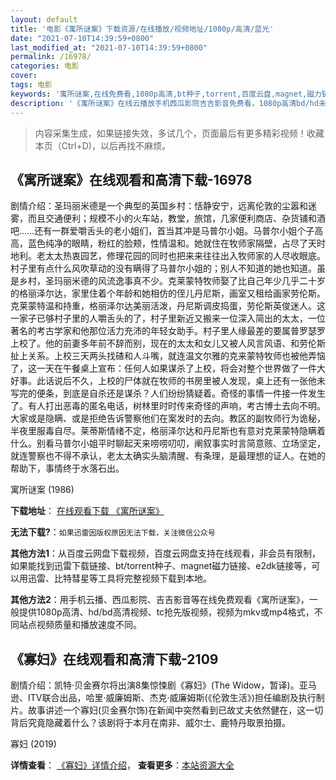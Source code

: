 ```yaml
---
layout: default
title: '电影《寓所谜案》下载资源/在线播放/视频地址/1080p/高清/蓝光'
date: "2021-07-10T14:39:59+0800"
last_modified_at: "2021-07-10T14:39:59+0800"
permalink: /16978/
categories: 电影
cover:
tags: 电影
keywords: '寓所谜案,在线免费看,1080p高清,bt种子,torrent,百度云盘,magnet,磁力链,迅雷下载资源'
description: '《寓所谜案》在线云播放手机西瓜影院吉吉影音免费看，1080p高清bd/hd未删减完整版和tc抢先枪版，mkv/mp4格式，附带bt/torrent种子、magnet/磁力链、百度云盘、网盘资源迅雷下载链接'
---
```


>内容采集生成，如果链接失效，多试几个，页面最后有更多精彩视频！收藏本页（Ctrl+D)，以后再找不麻烦。


## 《寓所谜案》在线观看和高清下载-16978

剧情介绍：圣玛丽米德是一个典型的英国乡村：恬静安宁，远离伦敦的尘嚣和迷雾，而且交通便利；规模不小的火车站，教堂，旅馆，几家便利商店、杂货铺和酒吧……还有一群爱嚼舌头的老小姐们，首当其冲是马普尔小姐。马普尔小姐个子高高，蓝色纯净的眼睛，粉红的脸颊，性情温和。她就住在牧师家隔壁，占尽了天时地利。老太太热衷园艺，修理花园的同时也把来来往往出入牧师家的人尽收眼底。村子里有点什么风吹草动的没有瞒得了马普尔小姐的；别人不知道的她也知道。虽是乡村，圣玛丽米德的风流逸事真不少。克莱蒙特牧师娶了比自己年少几乎二十岁的格丽泽尔达，家里住着个年龄和她相仿的侄儿丹尼斯，画室又租给画家劳伦斯。克莱蒙特温和持重，格丽泽尔达美丽活泼，丹尼斯调皮捣蛋，劳伦斯英俊迷人。这一家子已够村子里的人嚼舌头的了，村子里新近又搬来一位深入简出的太太，一位著名的考古学家和他那位活力充沛的年轻女助手。村子里人缘最差的要属普罗瑟罗上校了。他的前妻多年前不辞而别，现在的太太和女儿又被人风言风语、和劳伦斯扯上关系。上校三天两头找碴和人斗嘴，就连温文尔雅的克来蒙特牧师也被他弄恼了，这一天在午餐桌上宣布：任何人如果谋杀了上校，将会对整个世界做了一件大好事。此话说后不久，上校的尸体就在牧师的书房里被人发现，桌上还有一张他未写完的便条，到底是自杀还是谋杀？人们纷纷猜疑着。奇怪的事情一件接一件发生了。有人打出恶毒的匿名电话，树林里时时传来奇怪的声响，考古博士去向不明。大家或是隐瞒、或是拒绝告诉警察他们在案发时的去向。教区的副牧师行为诡秘，半夜里服毒自尽。莱蒂斯情绪不定，格丽泽尔达和丹尼斯也有意对克莱蒙特隐瞒着什么。别看马普尔小姐平时聊起天来唠唠叨叨，阐叙事实时言简意赅、立场坚定，就连警察也不得不承认，老太太确实头脑清醒、有条理，是最理想的证人。在她的帮助下，事情终于水落石出。


寓所谜案 (1986)

**下载地址**： [在线观看下载 《寓所谜案》](https://www.btbtdy.me/btdy/dy3803.html) 


**无法下载?**：`如果迅雷因版权原因无法下载，关注微信公众号 `

**其他方法1**：从百度云网盘下载视频，百度云网盘支持在线观看，非会员有限制，如果能找到迅雷下载链接、bt/torrent种子、magnet磁力链接、e2dk链接等，可以用迅雷、比特彗星等工具将完整视频下载到本地。

**其他方法2**：用手机云播、西瓜影院、吉吉影音等在线免费观看《寓所谜案》，一般提供1080p高清、hd/bd高清视频、tc抢先版视频，视频为mkv或mp4格式，不同站点视频质量和播放速度不同。


## 《寡妇》在线观看和高清下载-2109

剧情介绍：凯特·贝金赛尔将出演8集惊悚剧《寡妇》(The Widow，暂译)。亚马逊、ITV联合出品，哈里·威廉姆斯、杰克·威廉姆斯(《伦敦生活》)担任编剧及执行制片。故事讲述一个寡妇(贝金赛尔饰)在新闻中突然看到已故丈夫依然健在，这一切背后究竟隐藏着什么？该剧将于本月在南非、威尔士、鹿特丹取景拍摄。


寡妇 (2019)

**详情查看**： [《寡妇》详情介绍](/movie/2109/)， **查看更多**：[本站资源大全](/movie/t/all/)

